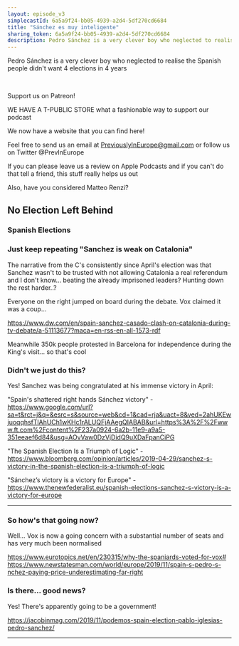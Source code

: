 ```yaml
---
layout: episode_v3
simplecastId: 6a5a9f24-bb05-4939-a2d4-5df270cd6684
title: "Sánchez es muy inteligente"
sharing_token: 6a5a9f24-bb05-4939-a2d4-5df270cd6684
description: Pedro Sánchez is a very clever boy who neglected to realise the Spanish people didn't want 4 elections in 4 years
---
```


<p>Pedro Sánchez is a very clever boy who neglected to realise the Spanish people didn't want 4 elections in 4 years</p><p> </p><p>Support us on Patreon!</p><p>WE HAVE A T-PUBLIC STORE what a fashionable way to support our podcast</p><p>We now have a website that you can find here!</p><p>Feel free to send us an email at <a href="mailto:PreviouslyInEurope@gmail.com">PreviouslyInEurope@gmail.com</a> or follow us on Twitter @PrevInEurope</p><p>If you can please leave us a review on Apple Podcasts and if you can't do that tell a friend, this stuff really helps us out</p><p>Also, have you considered Matteo Renzi?</p>


## No Election Left Behind

### Spanish Elections

### Just keep repeating "Sanchez is weak on Catalonia"

The narrative from the C's consistently since April's election was that Sanchez wasn't to be trusted with not allowing Catalonia a real referendum and I don't know... beating the already imprisoned leaders? Hunting down the rest harder..?

Everyone on the right jumped on board during the debate. Vox claimed it was a coup...

https://www.dw.com/en/spain-sanchez-casado-clash-on-catalonia-during-tv-debate/a-51113677?maca=en-rss-en-all-1573-rdf

Meanwhile 350k people protested in Barcelona for independence during the King's visit... so that's cool

### Didn't we just do this?

Yes! Sanchez was being congratulated at his immense victory in April:

"Spain's shattered right hands Sánchez victory" - https://www.google.com/url?sa=t&rct=j&q=&esrc=s&source=web&cd=1&cad=rja&uact=8&ved=2ahUKEwjuoqqhsfTlAhUCh1wKHc1rALUQFjAAegQIABAB&url=https%3A%2F%2Fwww.ft.com%2Fcontent%2F237a0924-6a2b-11e9-a9a5-351eeaef6d84&usg=AOvVaw0DzVjDidQ9uXDaFpanCiPG

"The Spanish Election Is a Triumph of Logic" - https://www.bloomberg.com/opinion/articles/2019-04-29/sanchez-s-victory-in-the-spanish-election-is-a-triumph-of-logic

"Sánchez’s victory is a victory for Europe" - https://www.thenewfederalist.eu/spanish-elections-sanchez-s-victory-is-a-victory-for-europe

----

### So how's that going now?

Well... Vox is now a going concern with a substantial number of seats and has very much been normalised

https://www.eurotopics.net/en/230315/why-the-spaniards-voted-for-vox#
https://www.newstatesman.com/world/europe/2019/11/spain-s-pedro-s-nchez-paying-price-underestimating-far-right

### Is there... good news?

Yes! There's apparently going to be a government!

https://jacobinmag.com/2019/11/podemos-spain-election-pablo-iglesias-pedro-sanchez/

------